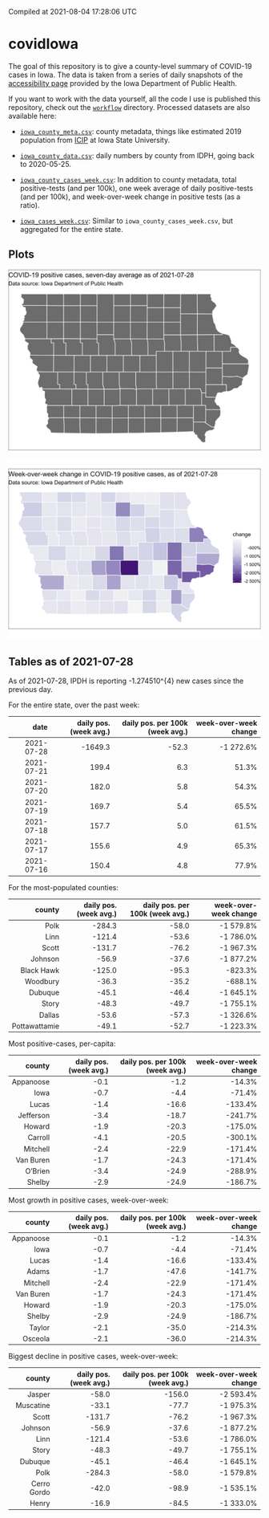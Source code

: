 Compiled at 2021-08-04 17:28:06 UTC

<!-- README.md is generated from README.Rmd. Please edit that file -->

# covidIowa

<!-- badges: start -->

<!-- badges: end -->

The goal of this repository is to give a county-level summary of
COVID-19 cases in Iowa. The data is taken from a series of daily
snapshots of the [accessibility
page](https://coronavirus.iowa.gov/pages/access) provided by the Iowa
Department of Public Health.

If you want to work with the data yourself, all the code I use is
published this repository, check out the [`workflow`](workflow)
directory. Processed datasets are also available here:

  - [`iowa_county_meta.csv`](https://raw.githubusercontent.com/ijlyttle/covidIowa/master/workflow/data/99-publish/iowa_county_meta.csv):
    county metadata, things like estimated 2019 population from
    [ICIP](https://www.icip.iastate.edu/tables/population/counties-estimates)
    at Iowa State University.

  - [`iowa_county_data.csv`](https://raw.githubusercontent.com/ijlyttle/covidIowa/master/workflow/data/99-publish/iowa_county_data.csv):
    daily numbers by county from IDPH, going back to 2020-05-25.

  - [`iowa_county_cases_week.csv`](https://raw.githubusercontent.com/ijlyttle/covidIowa/master/workflow/data/99-publish/iowa_county_data.csv):
    In addition to county metadata, total positive-tests (and per 100k),
    one week average of daily positive-tests (and per 100k), and
    week-over-week change in positive tests (as a ratio).

  - [`iowa_cases_week.csv`](https://raw.githubusercontent.com/ijlyttle/covidIowa/master/workflow/data/99-publish/iowa_cases_week.csv):
    Similar to `iowa_county_cases_week.csv`, but aggregated for the
    entire state.

## Plots

![](workflow/data/99-publish/iowa_cases.png)

![](workflow/data/99-publish/iowa_change.png)

## Tables as of 2021-07-28

As of 2021-07-28, IPDH is reporting -1.274510^{4} new cases since the
previous day.

For the entire state, over the past week:

|       date | daily pos. (week avg.) | daily pos. per 100k (week avg.) | week-over-week change |
| ---------: | ---------------------: | ------------------------------: | --------------------: |
| 2021-07-28 |               \-1649.3 |                          \-52.3 |            \-1 272.6% |
| 2021-07-21 |                  199.4 |                             6.3 |                 51.3% |
| 2021-07-20 |                  182.0 |                             5.8 |                 54.3% |
| 2021-07-19 |                  169.7 |                             5.4 |                 65.5% |
| 2021-07-18 |                  157.7 |                             5.0 |                 61.5% |
| 2021-07-17 |                  155.6 |                             4.9 |                 65.3% |
| 2021-07-16 |                  150.4 |                             4.8 |                 77.9% |

For the most-populated counties:

|        county | daily pos. (week avg.) | daily pos. per 100k (week avg.) | week-over-week change |
| ------------: | ---------------------: | ------------------------------: | --------------------: |
|          Polk |                \-284.3 |                          \-58.0 |            \-1 579.8% |
|          Linn |                \-121.4 |                          \-53.6 |            \-1 786.0% |
|         Scott |                \-131.7 |                          \-76.2 |            \-1 967.3% |
|       Johnson |                 \-56.9 |                          \-37.6 |            \-1 877.2% |
|    Black Hawk |                \-125.0 |                          \-95.3 |              \-823.3% |
|      Woodbury |                 \-36.3 |                          \-35.2 |              \-688.1% |
|       Dubuque |                 \-45.1 |                          \-46.4 |            \-1 645.1% |
|         Story |                 \-48.3 |                          \-49.7 |            \-1 755.1% |
|        Dallas |                 \-53.6 |                          \-57.3 |            \-1 326.6% |
| Pottawattamie |                 \-49.1 |                          \-52.7 |            \-1 223.3% |

Most positive-cases, per-capita:

|    county | daily pos. (week avg.) | daily pos. per 100k (week avg.) | week-over-week change |
| --------: | ---------------------: | ------------------------------: | --------------------: |
| Appanoose |                  \-0.1 |                           \-1.2 |               \-14.3% |
|      Iowa |                  \-0.7 |                           \-4.4 |               \-71.4% |
|     Lucas |                  \-1.4 |                          \-16.6 |              \-133.4% |
| Jefferson |                  \-3.4 |                          \-18.7 |              \-241.7% |
|    Howard |                  \-1.9 |                          \-20.3 |              \-175.0% |
|   Carroll |                  \-4.1 |                          \-20.5 |              \-300.1% |
|  Mitchell |                  \-2.4 |                          \-22.9 |              \-171.4% |
| Van Buren |                  \-1.7 |                          \-24.3 |              \-171.4% |
|   O’Brien |                  \-3.4 |                          \-24.9 |              \-288.9% |
|    Shelby |                  \-2.9 |                          \-24.9 |              \-186.7% |

Most growth in positive cases, week-over-week:

|    county | daily pos. (week avg.) | daily pos. per 100k (week avg.) | week-over-week change |
| --------: | ---------------------: | ------------------------------: | --------------------: |
| Appanoose |                  \-0.1 |                           \-1.2 |               \-14.3% |
|      Iowa |                  \-0.7 |                           \-4.4 |               \-71.4% |
|     Lucas |                  \-1.4 |                          \-16.6 |              \-133.4% |
|     Adams |                  \-1.7 |                          \-47.6 |              \-141.7% |
|  Mitchell |                  \-2.4 |                          \-22.9 |              \-171.4% |
| Van Buren |                  \-1.7 |                          \-24.3 |              \-171.4% |
|    Howard |                  \-1.9 |                          \-20.3 |              \-175.0% |
|    Shelby |                  \-2.9 |                          \-24.9 |              \-186.7% |
|    Taylor |                  \-2.1 |                          \-35.0 |              \-214.3% |
|   Osceola |                  \-2.1 |                          \-36.0 |              \-214.3% |

Biggest decline in positive cases, week-over-week:

|      county | daily pos. (week avg.) | daily pos. per 100k (week avg.) | week-over-week change |
| ----------: | ---------------------: | ------------------------------: | --------------------: |
|      Jasper |                 \-58.0 |                         \-156.0 |            \-2 593.4% |
|   Muscatine |                 \-33.1 |                          \-77.7 |            \-1 975.3% |
|       Scott |                \-131.7 |                          \-76.2 |            \-1 967.3% |
|     Johnson |                 \-56.9 |                          \-37.6 |            \-1 877.2% |
|        Linn |                \-121.4 |                          \-53.6 |            \-1 786.0% |
|       Story |                 \-48.3 |                          \-49.7 |            \-1 755.1% |
|     Dubuque |                 \-45.1 |                          \-46.4 |            \-1 645.1% |
|        Polk |                \-284.3 |                          \-58.0 |            \-1 579.8% |
| Cerro Gordo |                 \-42.0 |                          \-98.9 |            \-1 535.1% |
|       Henry |                 \-16.9 |                          \-84.5 |            \-1 333.0% |
